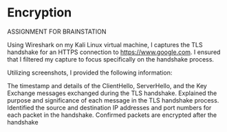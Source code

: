 # Encryption

ASSIGNMENT FOR BRAINSTATION

Using Wireshark on my Kali Linux virtual machine, I captures the TLS handshake for an HTTPS connection to https://www.google.com. I ensured that I filtered my capture to focus specifically on the handshake process.

Utilizing screenshots, I provided the following information:

The timestamp and details of the ClientHello, ServerHello, and the Key Exchange messages exchanged during the TLS handshake.
Explained the purpose and significance of each message in the TLS handshake process.
Identified the source and destination IP addresses and port numbers for each packet in the handshake.
Confirmed packets are encrypted after the handshake
